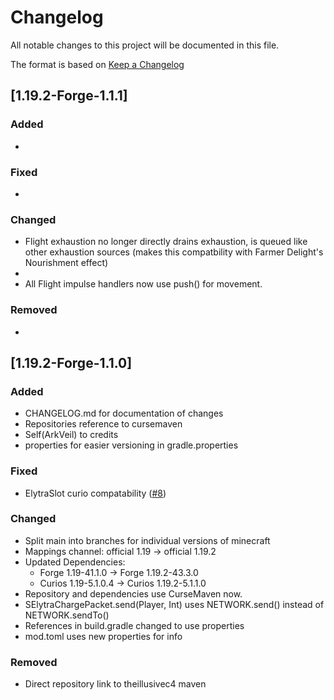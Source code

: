 # Changelog
All notable changes to this project will be documented in this file.

The format is based on [Keep a Changelog](http://keepachangelog.com/en/1.0.0/)

## [1.19.2-Forge-1.1.1]

### Added

- 

### Fixed

- 

### Changed

- Flight exhaustion no longer directly drains exhaustion, is queued like other exhaustion sources (makes this compatbility with Farmer Delight's Nourishment effect)
- 
- All Flight impulse handlers now use push() for movement.

### Removed

- 

## [1.19.2-Forge-1.1.0]

### Added

- CHANGELOG.md for documentation of changes
- Repositories reference to cursemaven
- Self(ArkVeil) to credits
- properties for easier versioning in gradle.properties

### Fixed

- ElytraSlot curio compatability ([#8](https://github.com/rejahtavi/betterflight/issues/8))

### Changed

- Split main into branches for individual versions of minecraft
- Mappings channel: official 1.19 -> official 1.19.2
- Updated Dependencies: 
  - Forge 1.19-41.1.0 -> Forge 1.19.2-43.3.0
  - Curios 1.19-5.1.0.4 -> Curios 1.19.2-5.1.1.0
- Repository and dependencies use CurseMaven now.
- SElytraChargePacket.send(Player, Int) uses NETWORK.send() instead of NETWORK.sendTo()
- References in build.gradle changed to use properties
- mod.toml uses new properties for info

### Removed

- Direct repository link to theillusivec4 maven